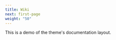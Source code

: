 ```yaml
---
title: Wiki
next: first-page
weight: "50"
---
```


This is a demo of the theme's documentation layout.


